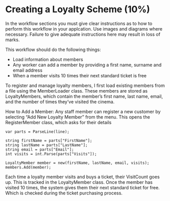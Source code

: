 # Creating a Loyalty Scheme (10%)

In the workflow sections you must give clear instructions as to how to perform this workflow in your applcation. Use images and diagrams where necessary. Failure to give adequate instructions here may result in loss of marks.

This workflow should do the following things:
- Load information about members
- Any worker can add a member by providing a first name, surname and email address
- When a member visits 10 times their next standard ticket is free



To register and manage loyalty members, I first load existing members from a file using the MemberLoader class. These members are stored as LoyaltyMembers, which contain the member’s first name, last name, email, and the number of times they’ve visited the cinema.


How to Add a Member:
Any staff member can register a new customer by selecting “Add New Loyalty Member” from the menu. This opens the RegisterMember class, which asks for their details

    var parts = ParseLine(line);

    string firstName = parts["FirstName"];
    string lastName = parts["LastName"];
    string email = parts["Email"];
    int visits = int.Parse(parts["Visits"]);

    LoyaltyMember member = new(firstName, lastName, email, visits);
    members.Add(member);


Each time a loyalty member visits and buys a ticket, their VisitCount goes up. This is tracked in the LoyaltyMember class. Once the member has visited 10 times, the system gives them their next standard ticket for free. Which is checked during the ticket purchasing process.